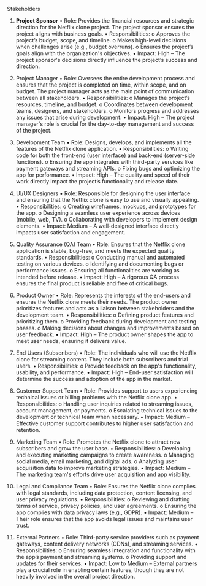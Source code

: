 Stakeholders

1. **Project Sponsor**
•	Role: Provides the financial resources and strategic direction for the Netflix clone project. The project sponsor ensures the project aligns with business goals.
•	Responsibilities:
   o	Approves the project’s budget, scope, and timeline.
   o	Makes high-level decisions when challenges arise (e.g., budget overruns).
   o	Ensures the project’s goals align with the organization's objectives.
•	Impact: High – The project sponsor's decisions directly influence the project’s success and direction.

2. Project Manager
•	Role: Oversees the entire development process and ensures that the project is completed on time, within scope, and on budget. The project manager acts as the main point of communication between all stakeholders.
•	Responsibilities:
   o	Manages the project’s resources, timeline, and budget.
   o	Coordinates between development teams, designers, and stakeholders.
   o	Monitors progress and addresses any issues that arise during development.
•	Impact: High – The project manager's role is crucial for the day-to-day management and success of the project.

3. Development Team
•	Role: Designs, develops, and implements all the features of the Netflix clone application.
•	Responsibilities:
   o	Writing code for both the front-end (user interface) and back-end (server-side functions).
   o	Ensuring the app integrates with third-party services like payment gateways and streaming APIs.
   o	Fixing bugs and optimizing the app for performance.
•	Impact: High – The quality and speed of their work directly impact the project’s functionality and release date.

4. UI/UX Designers
•	Role: Responsible for designing the user interface and ensuring that the Netflix clone is easy to use and visually appealing.
•	Responsibilities:
   o	Creating wireframes, mockups, and prototypes for the app.
   o	Designing a seamless user experience across devices (mobile, web, TV).
   o	Collaborating with developers to implement design elements.
•	Impact: Medium – A well-designed interface directly impacts user satisfaction and engagement.

5. Quality Assurance (QA) Team
•	Role: Ensures that the Netflix clone application is stable, bug-free, and meets the expected quality standards.
•	Responsibilities:
   o	Conducting manual and automated testing on various devices.
   o	Identifying and documenting bugs or performance issues.
   o	Ensuring all functionalities are working as intended before release.
•	Impact: High – A rigorous QA process ensures the final product is reliable and free of critical bugs.

6. Product Owner
•	Role: Represents the interests of the end-users and ensures the Netflix clone meets their needs. The product owner prioritizes features and acts as a liaison between stakeholders and the development team.
•	Responsibilities:
o	Defining product features and prioritizing them.
o	Providing feedback during development and testing phases.
o	Making decisions about changes and improvements based on user feedback.
•	Impact: High – The product owner shapes the app to meet user needs, ensuring it delivers value.
7. End Users (Subscribers)
•	Role: The individuals who will use the Netflix clone for streaming content. They include both subscribers and trial users.
•	Responsibilities:
o	Provide feedback on the app's functionality, usability, and performance.
•	Impact: High – End-user satisfaction will determine the success and adoption of the app in the market.
8. Customer Support Team
•	Role: Provides support to users experiencing technical issues or billing problems with the Netflix clone app.
•	Responsibilities:
o	Handling user inquiries related to streaming issues, account management, or payments.
o	Escalating technical issues to the development or technical team when necessary.
•	Impact: Medium – Effective customer support contributes to higher user satisfaction and retention.
9. Marketing Team
•	Role: Promotes the Netflix clone to attract new subscribers and grow the user base.
•	Responsibilities:
o	Developing and executing marketing campaigns to create awareness.
o	Managing social media, email marketing, and digital ads.
o	Analyzing user acquisition data to improve marketing strategies.
•	Impact: Medium – The marketing team's efforts drive user acquisition and app visibility.
10. Legal and Compliance Team
•	Role: Ensures the Netflix clone complies with legal standards, including data protection, content licensing, and user privacy regulations.
•	Responsibilities:
o	Reviewing and drafting terms of service, privacy policies, and user agreements.
o	Ensuring the app complies with data privacy laws (e.g., GDPR).
•	Impact: Medium – Their role ensures that the app avoids legal issues and maintains user trust.
11. External Partners
•	Role: Third-party service providers such as payment gateways, content delivery networks (CDNs), and streaming services.
•	Responsibilities:
o	Ensuring seamless integration and functionality with the app’s payment and streaming systems.
o	Providing support and updates for their services.
•	Impact: Low to Medium – External partners play a crucial role in enabling certain features, though they are not heavily involved in the overall project direction.
